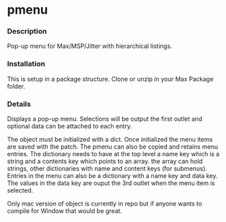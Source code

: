 # pmenu



### Description
Pop-up menu for Max/MSP/Jitter with hierarchical listings.

### Installation
This is setup in a package structure. Clone or unzip in your Max Package folder.



### Details
Displays a pop-up menu. Selections will be output the first outlet and optional data can be attached to each entry.

The object must be initialized with a dict. Once initialized the menu items are saved with the patch. The pmenu can also be copied and retains menu entries. The dictionary needs to have at the top level a name key which is a string and a contents key which points to an array. the array can hold strings, other dictionaries with name and content keys (for submenus). Entries in the menu can also be a dictionary with a name key and data key. The values in the data key are ouput the 3rd outlet when the menu item is selected.

Only mac version of object is currently in repo but if anyone wants to compile for Window that would be great. 
